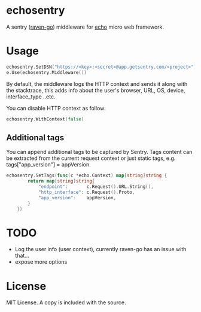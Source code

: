 # echosentry

A sentry ([raven-go](https://github.com/getsentry/raven-go)) middleware for [echo](https://github.com/labstack/echo) micro web framework.

# Usage

```go
echosentry.SetDSN("https://<key>:<secret>@app.getsentry.com/<project>")
e.Use(echosentry.Middleware())

```

By default, the middleware logs the HTTP context and sends it along with the stacktrace, this adds info about the user's browser, URL, OS, device, interface_type ..etc.

You can disable HTTP context as follow:

```go
echosentry.WithContext(false)
```

## Additional tags

You can append additional tags to be captured by Sentry. Tags content can be extracted from the current request context or just static tags, e.g. tags["app_version"] = appVersion.

```go
echosentry.SetTags(func(c *echo.Context) map[string]string {
        return map[string]string{
            "endpoint":       c.Request().URL.String(),
            "http_interface": c.Request().Proto,
            "app_version":    appVersion,
        }
    })
```

# TODO
- Log the user info (user context), currently raven-go has an issue with that...
- expose more options

# License
MIT License. A copy is included with the source.
